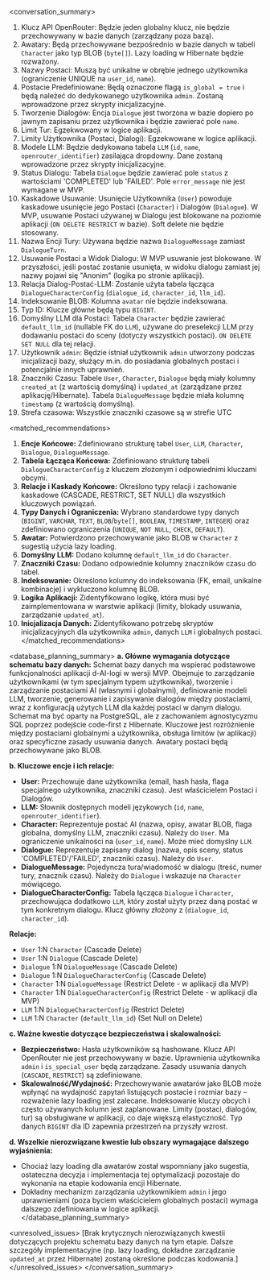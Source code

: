 <conversation_summary>
<decisions>
1.  Klucz API OpenRouter: Będzie jeden globalny klucz, nie będzie przechowywany w bazie danych (zarządzany poza bazą).
2.  Awatary: Będą przechowywane bezpośrednio w bazie danych w tabeli `Character` jako typ BLOB (`byte[]`). Lazy loading w Hibernate będzie rozważony.
3.  Nazwy Postaci: Muszą być unikalne w obrębie jednego użytkownika (ograniczenie UNIQUE na `user_id`, `name`).
4.  Postacie Predefiniowane: Będą oznaczone flagą `is_global = true` i będą należeć do dedykowanego użytkownika `admin`. Zostaną wprowadzone przez skrypty inicjalizacyjne.
5.  Tworzenie Dialogów: Encja `Dialogue` jest tworzona w bazie dopiero po jawnym zapisaniu przez użytkownika i będzie zawierać pole `name`.
6.  Limit Tur: Egzekwowany w logice aplikacji.
7.  Limity Użytkownika (Postaci, Dialogi): Egzekwowane w logice aplikacji.
8.  Modele LLM: Będzie dedykowana tabela `LLM` (`id`, `name`, `openrouter_identifier`) zasilająca dropdowny. Dane zostaną wprowadzone przez skrypty inicjalizacyjne.
9.  Status Dialogu: Tabela `Dialogue` będzie zawierać pole `status` z wartościami 'COMPLETED' lub 'FAILED'. Pole `error_message` nie jest wymagane w MVP.
10. Kaskadowe Usuwanie: Usunięcie Użytkownika (`User`) powoduje kaskadowe usunięcie jego Postaci (`Character`) i Dialogów (`Dialogue`). W MVP, usuwanie Postaci używanej w Dialogu jest blokowane na poziomie aplikacji (`ON DELETE RESTRICT` w bazie). Soft delete nie będzie stosowany.
11. Nazwa Encji Tury: Używana będzie nazwa `DialogueMessage` zamiast `DialogueTurn`.
12. Usuwanie Postaci a Widok Dialogu: W MVP usuwanie jest blokowane. W przyszłości, jeśli postać zostanie usunięta, w widoku dialogu zamiast jej nazwy pojawi się "Anonim" (logika po stronie aplikacji).
13. Relacja Dialog-Postać-LLM: Zostanie użyta tabela łącząca `DialogueCharacterConfig` (`dialogue_id`, `character_id`, `llm_id`).
14. Indeksowanie BLOB: Kolumna `avatar` nie będzie indeksowana.
15. Typ ID: Klucze główne będą typu `BIGINT`.
16. Domyślny LLM dla Postaci: Tabela `Character` będzie zawierać `default_llm_id` (nullable FK do `LLM`), używane do preselekcji LLM przy dodawaniu postaci do sceny (dotyczy wszystkich postaci). `ON DELETE SET NULL` dla tej relacji.
17. Użytkownik `admin`: Będzie istniał użytkownik `admin` utworzony podczas inicjalizacji bazy, służący m.in. do posiadania globalnych postaci i potencjalnie innych uprawnień.
18. Znaczniki Czasu: Tabele `User`, `Character`, `Dialogue` będą miały kolumny `created_at` (z wartością domyślną) i `updated_at` (zarządzane przez aplikację/Hibernate). Tabela `DialogueMessage` będzie miała kolumnę `timestamp` (z wartością domyślną).
19. Strefa czasowa: Wszystkie znaczniki czasowe są w strefie UTC
</decisions>

<matched_recommendations>
1.  **Encje Końcowe:** Zdefiniowano strukturę tabel `User`, `LLM`, `Character`, `Dialogue`, `DialogueMessage`.
2.  **Tabela Łącząca Końcowa:** Zdefiniowano strukturę tabeli `DialogueCharacterConfig` z kluczem złożonym i odpowiednimi kluczami obcymi.
3.  **Relacje i Kaskady Końcowe:** Określono typy relacji i zachowanie kaskadowe (CASCADE, RESTRICT, SET NULL) dla wszystkich kluczowych powiązań.
4.  **Typy Danych i Ograniczenia:** Wybrano standardowe typy danych (`BIGINT`, `VARCHAR`, `TEXT`, `BLOB`/`byte[]`, `BOOLEAN`, `TIMESTAMP`, `INTEGER`) oraz zdefiniowano ograniczenia (`UNIQUE`, `NOT NULL`, `CHECK`, `DEFAULT`).
5.  **Awatar:** Potwierdzono przechowywanie jako BLOB w `Character` z sugestią użycia lazy loading.
6.  **Domyślny LLM:** Dodano kolumnę `default_llm_id` do `Character`.
7.  **Znaczniki Czasu:** Dodano odpowiednie kolumny znaczników czasu do tabel.
8.  **Indeksowanie:** Określono kolumny do indeksowania (FK, email, unikalne kombinacje) i wykluczono kolumnę BLOB.
9.  **Logika Aplikacji:** Zidentyfikowano logikę, która musi być zaimplementowana w warstwie aplikacji (limity, blokady usuwania, zarządzanie `updated_at`).
10. **Inicjalizacja Danych:** Zidentyfikowano potrzebę skryptów inicjalizacyjnych dla użytkownika `admin`, danych `LLM` i globalnych postaci.
</matched_recommendations>

<database_planning_summary>
**a. Główne wymagania dotyczące schematu bazy danych:**
Schemat bazy danych ma wspierać podstawowe funkcjonalności aplikacji d-AI-logi w wersji MVP. Obejmuje to zarządzanie użytkownikami (w tym specjalnym typem użytkownika), tworzenie i zarządzanie postaciami AI (własnymi i globalnymi), definiowanie modeli LLM, tworzenie, generowanie i zapisywanie dialogów między postaciami, wraz z konfiguracją użytych LLM dla każdej postaci w danym dialogu. Schemat ma być oparty na PostgreSQL, ale z zachowaniem agnostycyzmu SQL poprzez podejście code-first z Hibernate. Kluczowe jest rozróżnienie między postaciami globalnymi a użytkownika, obsługa limitów (w aplikacji) oraz specyficzne zasady usuwania danych. Awatary postaci będą przechowywane jako BLOB.

**b. Kluczowe encje i ich relacje:**
*   **User:** Przechowuje dane użytkownika (email, hash hasła, flaga specjalnego użytkownika, znaczniki czasu). Jest właścicielem Postaci i Dialogów.
*   **LLM:** Słownik dostępnych modeli językowych (`id`, `name`, `openrouter_identifier`).
*   **Character:** Reprezentuje postać AI (nazwa, opisy, awatar BLOB, flaga globalna, domyślny LLM, znaczniki czasu). Należy do `User`. Ma ograniczenie unikalności na (`user_id`, `name`). Może mieć domyślny `LLM`.
*   **Dialogue:** Reprezentuje zapisany dialog (nazwa, opis sceny, status 'COMPLETED'/'FAILED', znaczniki czasu). Należy do `User`.
*   **DialogueMessage:** Pojedyncza tura/wiadomość w dialogu (treść, numer tury, znacznik czasu). Należy do `Dialogue` i wskazuje na `Character` mówiącego.
*   **DialogueCharacterConfig:** Tabela łącząca `Dialogue` i `Character`, przechowująca dodatkowo `LLM`, który został użyty przez daną postać w tym konkretnym dialogu. Klucz główny złożony z (`dialogue_id`, `character_id`).

**Relacje:**
*   `User` 1:N `Character` (Cascade Delete)
*   `User` 1:N `Dialogue` (Cascade Delete)
*   `Dialogue` 1:N `DialogueMessage` (Cascade Delete)
*   `Dialogue` 1:N `DialogueCharacterConfig` (Cascade Delete)
*   `Character` 1:N `DialogueMessage` (Restrict Delete - w aplikacji dla MVP)
*   `Character` 1:N `DialogueCharacterConfig` (Restrict Delete - w aplikacji dla MVP)
*   `LLM` 1:N `DialogueCharacterConfig` (Restrict Delete)
*   `LLM` 1:N `Character` (`default_llm_id`) (Set Null on Delete)

**c. Ważne kwestie dotyczące bezpieczeństwa i skalowalności:**
*   **Bezpieczeństwo:** Hasła użytkowników są hashowane. Klucz API OpenRouter nie jest przechowywany w bazie. Uprawnienia użytkownika `admin` i `is_special_user` będą zarządzane. Zasady usuwania danych (`CASCADE`, `RESTRICT`) są zdefiniowane.
*   **Skalowalność/Wydajność:** Przechowywanie awatarów jako BLOB może wpłynąć na wydajność zapytań listujących postacie i rozmiar bazy – rozważenie lazy loading jest zalecane. Indeksowanie kluczy obcych i często używanych kolumn jest zaplanowane. Limity (postaci, dialogów, tur) są obsługiwane w aplikacji, co daje większą elastyczność. Typ danych `BIGINT` dla ID zapewnia przestrzeń na przyszły wzrost.

**d. Wszelkie nierozwiązane kwestie lub obszary wymagające dalszego wyjaśnienia:**
*   Chociaż lazy loading dla awatarów został wspomniany jako sugestia, ostateczna decyzja i implementacja tej optymalizacji pozostaje do wykonania na etapie kodowania encji Hibernate.
*   Dokładny mechanizm zarządzania użytkownikiem `admin` i jego uprawnieniami (poza byciem właścicielem globalnych postaci) wymaga dalszego zdefiniowania w logice aplikacji.
</database_planning_summary>

<unresolved_issues>
[Brak krytycznych nierozwiązanych kwestii dotyczących projektu schematu bazy danych na tym etapie. Dalsze szczegóły implementacyjne (np. lazy loading, dokładne zarządzanie `updated_at` przez Hibernate) zostaną określone podczas kodowania.]
</unresolved_issues>
</conversation_summary>